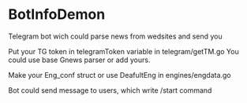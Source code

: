 # BotInfoDemon
Telegram bot wich could parse news from wedsites and send you


Put your TG token in telegramToken variable in telegram/getTM.go
You could use base Gnews parser or add yours.


Make your Eng_conf struct or use DeafultEng in engines/engdata.go

Bot could send message to users, which write /start command

